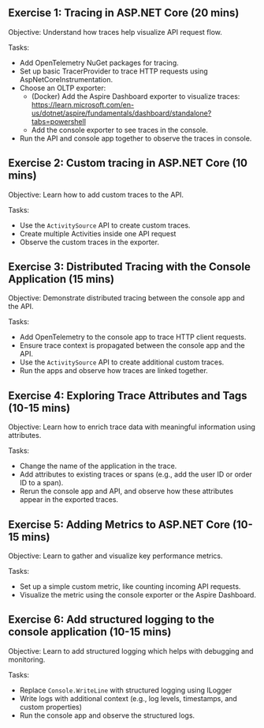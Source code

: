 ## Exercise 1: Tracing in ASP.NET Core (20 mins)

Objective: Understand how traces help visualize API request flow.

Tasks:

- Add OpenTelemetry NuGet packages for tracing.
- Set up basic TracerProvider to trace HTTP requests using AspNetCoreInstrumentation.
- Choose an OLTP exporter:
    - (Docker) Add the Aspire Dashboard exporter to visualize traces: https://learn.microsoft.com/en-us/dotnet/aspire/fundamentals/dashboard/standalone?tabs=powershell
    - Add the console exporter to see traces in the console.
- Run the API and console app together to observe the traces in console.

## Exercise 2: Custom tracing in ASP.NET Core (10 mins)

Objective: Learn how to add custom traces to the API.

Tasks:

- Use the `ActivitySource` API to create custom traces.
- Create multiple Activities inside one API request
- Observe the custom traces in the exporter.

## Exercise 3: Distributed Tracing with the Console Application (15 mins)

Objective: Demonstrate distributed tracing between the console app and the API.

Tasks:

- Add OpenTelemetry to the console app to trace HTTP client requests.
- Ensure trace context is propagated between the console app and the API.
- Use the `ActivitySource` API to create additional custom traces.
- Run the apps and observe how traces are linked together.

## Exercise 4: Exploring Trace Attributes and Tags (10-15 mins)

Objective: Learn how to enrich trace data with meaningful information using attributes.

Tasks:

- Change the name of the application in the trace.
- Add attributes to existing traces or spans (e.g., add the user ID or order ID to a span).
- Rerun the console app and API, and observe how these attributes appear in the exported traces.

## Exercise 5: Adding Metrics to ASP.NET Core (10-15 mins)

Objective: Learn to gather and visualize key performance metrics.

Tasks:

- Set up a simple custom metric, like counting incoming API requests.
- Visualize the metric using the console exporter or the Aspire Dashboard.

## Exercise 6: Add structured logging to the console application (10-15 mins)

Objective: Learn to add structured logging which helps with debugging and monitoring.

Tasks:

- Replace `Console.WriteLine` with structured logging using ILogger
- Write logs with additional context (e.g., log levels, timestamps, and custom properties)
- Run the console app and observe the structured logs.
